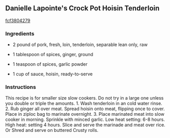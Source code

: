 ## Danielle Lapointe's Crock Pot Hoisin Tenderloin

[fcf3804279](http://www.food.com/recipe/danielle-lapointes-crock-pot-hoisin-tenderloin-292584)

### Ingredients

 - 2 pound of pork, fresh, loin, tenderloin, separable lean only, raw

 - 1 tablespoon of spices, ginger, ground

 - 1 teaspoon of spices, garlic powder

 - 1 cup of sauce, hoisin, ready-to-serve

### Instructions

This recipe is for smaller size slow cookers. Do not try in a large one unless you double or triple the amounts. 1. Wash tenderloin in an cold water rinse. 2. Rub ginger all over meat. Spread hoisin onto meat, flipping once to cover. Place in ziploc bag to marinate overnight. 3. Place marinated meat into slow cooker in morning. Sprinkle with minced garlic. Low heat setting: 6-8 hours. High heat: setting 4 hours. Slice and serve the marinade and meat over rice. Or Shred and serve on buttered Crusty rolls.
